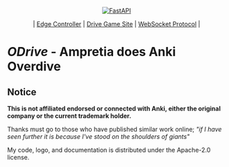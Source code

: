 <p align="center">
  <a href="https://github.com/ampretia/odrive-edge-controller"><img src="./docs/drive-logo.png" alt="FastAPI"></a>
</p>
<p align="center">
| <a href="https://github.com/ampretia/odrive-edge-controller">Edge Controller</a> | <a href="https://github.com/ampretia/odrive-ui-site">Drive Game Site</a> | <a href="https://github.com/ampretia/odrive-ws-protocol">WebSocket Protocol</a> | 
</p>

# *ODrive* - Ampretia does Anki Overdive

## Notice

__This is not affiliated endorsed or connected with Anki, either the original company or the current trademark holder.__

Thanks must go to those who have published similar work online; _"if I have seen further it is because I've stood on the shoulders of giants"_

My code, logo, and documentation is distributed under the Apache-2.0 license.

